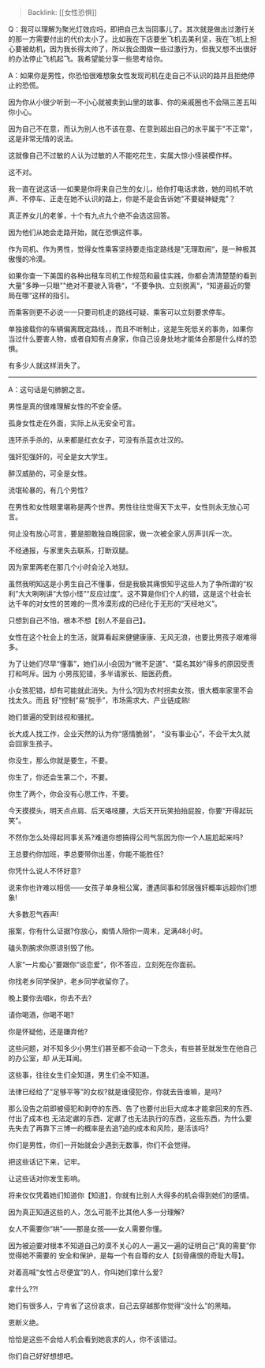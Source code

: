 > Backlink: [[女性恐惧]]

Q：我可以理解为聚光灯效应吗，即把自己太当回事儿了。其次就是做出过激行关的那一方需要付出的代价太小了。比如我在下店要坐飞机去美利坚，我在飞机上担心要被劫机，因为我长得太帅了，所以我企图做一些过激行为，但我又想不出很好的办法停止飞机起飞。我希望能分享一些思考给你。

A：如果你是男性，你恐怕很难想象女性发现司机在走自己不认识的路并且拒绝停止的恐慌。

因为你从小很少听到一不小心就被卖到山里的故事、你的亲戚圈也不会隔三差五叫你小心。

因为自己不在意，而认为别人也不该在意、在意到超出自己的水平属于"不正常"，这是非常无情的说法。

这就像自己不过敏的人认为过敏的人不能吃花生，实属大惊小怪装模作样。

这不对。

我一直在说这话-—如果是你将来自己生的女儿，给你打电话求救，她的司机不吭声、不停车、正走在她不认识的路上，你是不是会告诉她"不要疑神疑鬼"？

真正养女儿的老爹，十个有九点九个绝不会选这回答。

因为他们从她会走路开始，就在恐惧这件事。

作为司机、作为男性，觉得女性乘客坚持要走指定路线是"无理取闹“，是一种极其傲慢的冷漠。

如果你查一下美国的各种出租车司机工作规范和最佳实践，你都会清清楚楚的看到大量"多睁一只眼""绝对不要驶入背巷“，“不要争执、立刻脱离“，“知道最近的警局在哪“这样的指引。

而乘客则更不必说一一只要司机走的路线可疑、乘客可以立刻要求停车。

单独接载你的车辆偏离既定路线，，而且不听制止，这是生死低关的事务，如果你当过什么要害人物，或者自知有点身家，你自己设身处地才能体会那是什么样的恐惧。

有多少人就这样消失了。

---

A：这句话是句肺腑之言。

男性是真的很难理解女性的不安全感。

孤身女性走在外面，实际上从无安全可言。

连环杀手杀的，从来都是红衣女子，可没有杀蓝衣壮汉的。

强奸犯强奸的，可全是女大学生。

醉汉威胁的，可全是女性。

流氓轮暴的，有几个男性?

在男性和女性眼里堪称是两个世界。男性往往觉得天下太平，女性则永无放心可言。

何止没有放心可言，要是胆敢独自晚回家，做一次被全家人厉声训斥一次。

不经通报，与家里失去联系，打断双腿。

因为家里两老在那几个小时会沦入地狱。

虽然我明知这是小男生自己不懂事，但是我极其痛恨知乎这些人为了争所谓的“权利”大大咧咧讲“大惊小怪”“反应过度”。这不算是你们个人的错，这是这个社会长达千年的对女性的苦难的一贯冷漠形成的已经化于无形的“天经地义”。

只想到自己不怕，根本不想【别人不是自己】。

女性在这个社会上的生活，就算看起来健健康康、无风无浪，也要比男孩子艰难得多。

为了让她们尽早“懂事”，她们从小会因为“微不足道”、“莫名其妙"得多的原因受责打和呵斥。因为
小男孩犯错，多半请家长、赔医药费。

小女孩犯错，却有可能就此消失。为什么?因为农村拐卖女孩，很大概率家里不会找太久。而且
好“控制”易“脱手”，市场需求大、产业链成熟!

她们普遍的受到歧视和骚扰。

长大成人找工作，企业天然的认为你“感情脆弱”， “没有事业心”，不会干太久就会回家生孩子。

你没生，那么你就是要生，不要。

你生了，你还会生第二个，不要。

你生了两个，你会没有心思工作，不要。

今天摸摸头，明天点点肩、后天咯吱腰，大后天开玩笑拍拍屁股，你要“开得起玩笑"。

不然你怎么处得起同事关系?难道你想搞得公司气氛因为你一个人尴尬起来吗?

王总要约你加班，李总要带你出差，你能不能胜任?

你凭什么说人不怀好意?

说来你也许难以相信——女孩子单身租公寓，遭遇同事和邻居强奸概率远超你们想象!

大多数忍气吞声!

报案，你有什么证据?你放心，痴情人陪你一周末，足满48小时。

磕头割腕求你原谅别毁了他。

人家“一片痴心”要跟你“谈恋爱”，你不答应，立刻死在你面前。

你找老乡同学保护，老乡同学收留你了。

晚上要你去唱k，你去不去?

请你喝酒，你喝不喝?

你是怀疑他，还是嫌弃他?

这些问题，对不知多少小男生们甚至都不会动一下念头，有些甚至就发生在他自己的办公室，却
从无耳闻。

这些事，往往女生们全知道，男生们全不知道。

法律已经给了“足够平等”的女权?就是谁侵犯你，你就去告谁嘛，是吗?

那么没告之前即被侵犯和剥夺的东西、告了也要付出巨大成本才能拿回来的东西、付出了成本也
无法定谳的东西、定谳了也无法执行的东西，这些东西，为什么要先失去了再靠下三博一的概率是去追?追的成本和风险，是活该吗?

你们是男性，你们一开始就会少遇到无数事，你们不会觉得。

把这些话记下来，记牢。

让这些话对你发生影响。

将来仅仅凭着她们知道你【知道】，你就有比别人大得多的机会得到她们的感情。

因为真正知道这些的人，怎么可能不比其他人多一分理解?

女人不需要你“哄”——那是女孩——女人需要你懂。

因为被迫要对根本不知道自己的漠不关心的人一遍又一遍的证明自己“真的需要”你觉得她不需要的
安全和保护，是每一个有自尊的女人【刻骨痛恨的奇耻大辱】。

对着高喊“女性占尽便宜”的人，你叫她们拿什么爱?

拿什么??!

她们有很多人，宁肯省了这份哀求，自己去穿越那你觉得“没什么”的黑暗。

恩断义绝。

恰恰是这些不会给人机会看到她哀求的人，你不该错过。

你们自己好好想想吧。 
